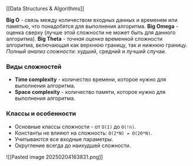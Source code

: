 [[Data Structures & Algorithms]]

**Big O** - связь между количеством входных данных и временем или памятью, что понадобятся для выполнения алгоритма.
**Big Omega** - оценка сверху (лучше этой сложности не может быть для данного алгоритма).
**Big Theta** - *точная оценка* временной сложности алгоритма, включающая как верхнюю границу, так и нижнюю границу. *Полный анализ сложности*: худший, средний и лучший случаи. 
### Виды сложностей

- **Time complexity** - количество времени, которое нужно для выполнения алгоритма.
- **Space complexity** - количество памяти, которое нужно для выполнения алгоритма.
### Классы и особенности

- Основные классы сложности - от `O(1)` до `O(!n)`.
- Константы не влияют на сложность: `O(2*N) = O(20*N)`.
- Учитываются все входные параметры.
- Округление всегда до наихудшей сложности.

![[Pasted image 20250204163831.png]]


